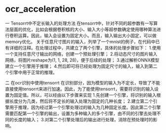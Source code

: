 # ocr_acceleration

一 Tensorrt中不定长输入的处理方法
在tensorrt中，针对不同的超参数有一写算法层面的优化，比如会根据卷积核的大小、输入大小等超参数确定使用哪种算法进行卷积运算。因此，输入会设置为固定大小。而且，输入输出大小固定，可以做memory优化。
关于任意尺寸图片的输入，列举了一个mnist的例子，在代码中已有详细的注释。在处理过程中，共建立了两个引擎，具体的处理步骤如下：
1.使用一个支持任意尺寸输出的网络，创建一个预处理引擎；
2.将动态尺寸的图片输入网络，将图片reshape为(1, 1, 28, 28)，便于后续的处理；
3.通过解析ONNX模型建立一个引擎用于推理；
4.然后即可将已经处理为固定尺寸的输入，输入到第二个引擎中用于正常的推理。

二 在ocr识别中使用tensorrt
在识别部分，因为模型的输入为不定长，导致了不能直接使用tensorrt来进行加速。因此，为了能使用tensorrt，需要将识别的输入设置为固定值。所以，可以经由以下步骤来实现
1.先创建一个引擎，将识别的输入根据长度分为几类，然后将不定长的输入处理为固定的几种长度；
2.建立第二个引擎用于推理，因为经过第一个引擎处理过的输入为几种固定长度。因此第二个引擎需要匹配第一个引擎的输出，设置为多种输入的多个引擎，由不同的引擎去处理不同的长度的输入；
3.对第二个引擎处理后的输出进行处理，消除在预处理时的影响。
